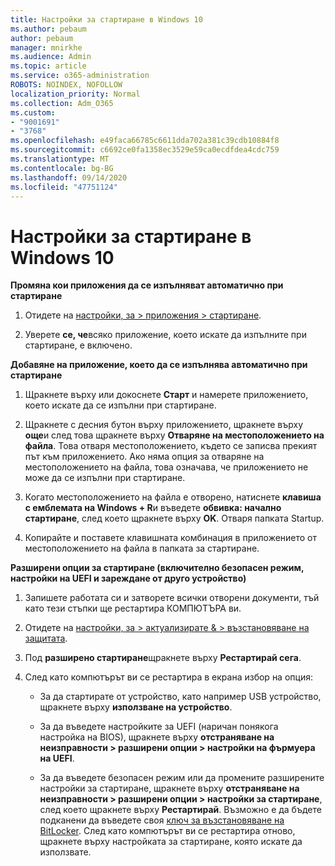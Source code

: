 ```yaml
---
title: Настройки за стартиране в Windows 10
ms.author: pebaum
author: pebaum
manager: mnirkhe
ms.audience: Admin
ms.topic: article
ms.service: o365-administration
ROBOTS: NOINDEX, NOFOLLOW
localization_priority: Normal
ms.collection: Adm_O365
ms.custom:
- "9001691"
- "3768"
ms.openlocfilehash: e49faca66785c6611dda702a381c39cdb10884f8
ms.sourcegitcommit: c6692ce0fa1358ec3529e59ca0ecdfdea4cdc759
ms.translationtype: MT
ms.contentlocale: bg-BG
ms.lasthandoff: 09/14/2020
ms.locfileid: "47751124"
---
```

# <a name="startup-settings-in-windows-10"></a>Настройки за стартиране в Windows 10

**Промяна кои приложения да се изпълняват автоматично при стартиране**

1. Отидете на [настройки, за > приложения > стартиране](ms-settings:startupapps?activationSource=GetHelp).

2. Уверете **се, че**всяко приложение, което искате да изпълните при стартиране, е включено.

**Добавяне на приложение, което да се изпълнява автоматично при стартиране**

1. Щракнете върху или докоснете **Старт** и намерете приложението, което искате да се изпълни при стартиране.

2. Щракнете с десния бутон върху приложението, щракнете върху **още**и след това щракнете върху **Отваряне на местоположението на файла**. Това отваря местоположението, където се записва прекият път към приложението. Ако няма опция за отваряне на местоположението на файла, това означава, че приложението не може да се изпълни при стартиране.

3. Когато местоположението на файла е отворено, натиснете **клавиша с емблемата на Windows + R**и въведете **обвивка: начално стартиране**, след което щракнете върху **OK**. Отваря папката Startup.

4. Копирайте и поставете клавишната комбинация в приложението от местоположението на файла в папката за стартиране.

**Разширени опции за стартиране (включително безопасен режим, настройки на UEFI и зареждане от друго устройство)**

1. Запишете работата си и затворете всички отворени документи, тъй като тези стъпки ще рестартира КОМПЮТЪРА ви.

2. Отидете на [настройки, за > актуализирате & > възстановяване на защитата](ms-settings:recovery?activationSource=GetHelp).

3. Под **разширено стартиране**щракнете върху **Рестартирай сега**. 

4. След като компютърът ви се рестартира в екрана избор на опция:

    - За да стартирате от устройство, като например USB устройство, щракнете върху **използване на устройство**.

    - За да въведете настройките за UEFI (наричан понякога настройка на BIOS), щракнете върху **отстраняване на неизправности > разширени опции > настройки на фърмуера на UEFI**. 

    - За да въведете безопасен режим или да промените разширените настройки за стартиране, щракнете върху **отстраняване на неизправности > разширени опции > настройки за стартиране**, след което щракнете върху **Рестартирай**. Възможно е да бъдете подканени да въведете своя [ключ за възстановяване на BitLocker](https://support.microsoft.com/help/4026181/windows-10-find-my-bitlocker-recovery-key). След като компютърът ви се рестартира отново, щракнете върху настройката за стартиране, която искате да използвате.